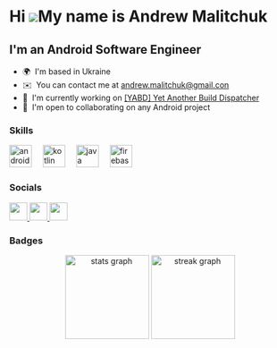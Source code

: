 Hi ![](https://user-images.githubusercontent.com/18350557/176309783-0785949b-9127-417c-8b55-ab5a4333674e.gif)My name is Andrew Malitchuk
========================================================================================================================================

I'm an Android Software Engineer
--------------------------------

* 🌍  I'm based in Ukraine
* ✉️  You can contact me at [andrew.malitchuk@gmail.con](mailto:andrew.malitchuk@gmail.con)
* 🚀  I'm currently working on [\[YABD\] Yet Another Build Dispatcher](https://github.com/andrew-malitchuk/yet-another-build-dispatcher)
* 🤝  I'm open to collaborating on any Android project

### Skills


   <div align="left">
        <img src="https://skillicons.dev/icons?i=androidstudio" height="40" alt="androidstudio logo"  />
        <img width="12" />
        <img src="https://skillicons.dev/icons?i=kotlin" height="40" alt="kotlin logo"  />
        <img width="12" />
        <img src="https://skillicons.dev/icons?i=java" height="40" alt="java logo"  />
        <img width="12" />
        <img src="https://skillicons.dev/icons?i=firebase" height="40" alt="firebase logo"  />
    </div>


### Socials

<p align="left"> <a href="https://www.github.com/andrew-malitchuk" target="_blank" rel="noreferrer"> <picture> <source media="(prefers-color-scheme: dark)" srcset="https://raw.githubusercontent.com/danielcranney/readme-generator/main/public/icons/socials/github-dark.svg" /> <source media="(prefers-color-scheme: light)" srcset="https://raw.githubusercontent.com/danielcranney/readme-generator/main/public/icons/socials/github.svg" /> <img src="https://raw.githubusercontent.com/danielcranney/readme-generator/main/public/icons/socials/github.svg" width="32" height="32" /> </picture> </a> <a href="https://www.linkedin.com/in/andrew-malitchuk" target="_blank" rel="noreferrer"> <picture> <source media="(prefers-color-scheme: dark)" srcset="https://raw.githubusercontent.com/danielcranney/readme-generator/main/public/icons/socials/linkedin-dark.svg" /> <source media="(prefers-color-scheme: light)" srcset="https://raw.githubusercontent.com/danielcranney/readme-generator/main/public/icons/socials/linkedin.svg" /> <img src="https://raw.githubusercontent.com/danielcranney/readme-generator/main/public/icons/socials/linkedin.svg" width="32" height="32" /> </picture> </a> <a href="http://www.medium.com/andrew-malitchuk" target="_blank" rel="noreferrer"> <picture> <source media="(prefers-color-scheme: dark)" srcset="https://raw.githubusercontent.com/danielcranney/readme-generator/main/public/icons/socials/medium-dark.svg" /> <source media="(prefers-color-scheme: light)" srcset="https://raw.githubusercontent.com/danielcranney/readme-generator/main/public/icons/socials/medium.svg" /> <img src="https://raw.githubusercontent.com/danielcranney/readme-generator/main/public/icons/socials/medium.svg" width="32" height="32" /> </picture> </a></p>

### Badges


<div align="center">
  <img src="https://github-readme-stats.vercel.app/api?username=andrew-malitchuk&hide_title=false&hide_rank=false&show_icons=true&include_all_commits=true&count_private=true&disable_animations=false&theme=default&locale=en&hide_border=false&order=1" height="150" alt="stats graph"  />
  <img src="https://streak-stats.demolab.com?user=andrew-malitchuk&locale=en&mode=daily&theme=default&hide_border=false&border_radius=5&order=3" height="150" alt="streak graph"  />
</div>
